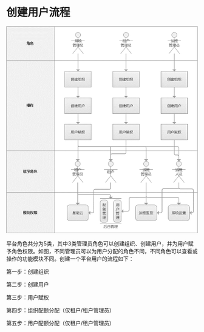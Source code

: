 # 创建用户流程

![Create-Users-1](../../../../../image/JD-Cloud-Swift/Create-Users-1.png)

平台角色共分为5类，其中3类管理员角色可以创建组织、创建用户，并为用户赋予角色权限。如图，不同管理员可以为用户分配的角色不同，不同角色可以查看或操作的功能模块不同。创建一个平台用户的流程如下：

第一步：创建组织

第二步：创建用户

第三步：用户赋权

第四步：组织配额分配（仅租户/租户管理员）

第五步：用户配额分配（仅租户/租户管理员）